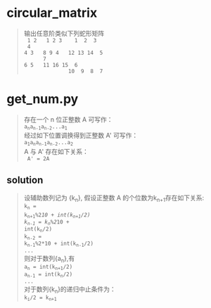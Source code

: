 # circular_matrix

> 输出任意阶类似下列蛇形矩阵<br />
<code> 1 2&nbsp;&nbsp;&nbsp;1 2 3&nbsp;&nbsp;&nbsp;&nbsp;1 &nbsp;2 &nbsp;3 &nbsp;4</code><br/>
<code>4 3&nbsp;&nbsp;&nbsp;8 9 4&nbsp;&nbsp;&nbsp;12 13 14 &nbsp;5</code><br/>
<code>&nbsp;&nbsp;&nbsp;&nbsp;&nbsp;&nbsp;7 6 5&nbsp;&nbsp;&nbsp;11 16 15&nbsp; 6</code><br/>
<code>&nbsp;&nbsp;&nbsp;&nbsp;&nbsp;&nbsp;&nbsp;&nbsp;&nbsp;&nbsp;&nbsp;&nbsp;&nbsp;&nbsp;10  &nbsp;9  &nbsp;8&nbsp; 7</code>

# get_num.py

> 存在一个 n 位正整数 A 可写作：<br />
<code>a<sub>n</sub>a<sub>n-1</sub>a<sub>n-2</sub>...a<sub>1</sub></code><br />
经过如下位置调换得到正整数 A' 可写作：<br />
<code>a<sub>1</sub>a<sub>n</sub>a<sub>n-1</sub>a<sub>n-2</sub>...a<sub>2</sub></code><br />
A 与 A' 存在如下关系：<br />
<code> A' = 2A</code>

## solution

>设辅助数列记为 {k<sub>n</sub>}, 假设正整数 A 的个位数为k<sub>n+1</sub>存在如下关系:<br />
<code>k<sub>n</sub> = k<sub>n+1</sub>%2*10 + int(k<sub>n+1</sub>/2)</code><br />
<code>k<sub>n-1</sub> = k<sub>n</sub>%2*10 + int(k<sub>n</sub>/2)</code><br />
<code>k<sub>n-2</sub> = k<sub>n-1</sub>%2*10 + int(k<sub>n-1</sub>/2)</code><br />
<code>...</code><br />
则对于数列{a<sub>n</sub>},有<br />
<code>a<sub>n</sub> = int(k<sub>n+1</sub>/2)</code><br />
<code>a<sub>n-1</sub> = int(k<sub>n</sub>/2)</code><br />
<code>...</code><br />
对于数列{k<sub>n</sub>}的递归中止条件为：<br />
<code>k<sub>i</sub>/2 = k<sub>n+1</sub></code>

